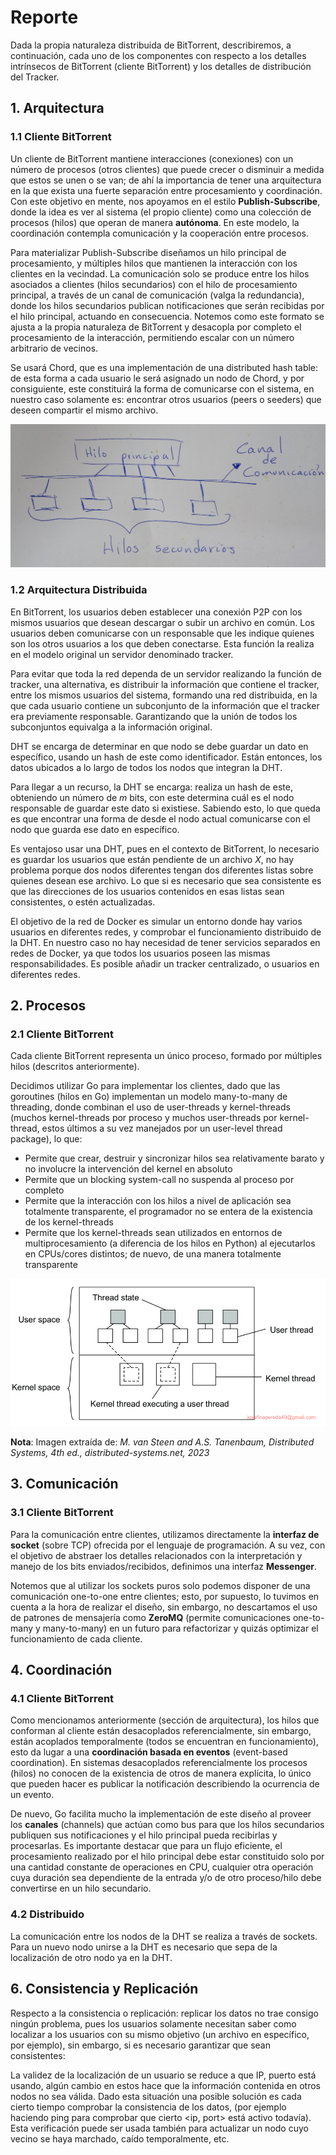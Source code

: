 # Reporte

Dada la propia naturaleza distribuida de BitTorrent, describiremos, a continuación, cada uno de los componentes con respecto a los detalles intrínsecos de BitTorrent (cliente BitTorrent) y los detalles de distribución del Tracker.

## 1. Arquitectura

### 1.1 Cliente BitTorrent

Un cliente de BitTorrent mantiene interacciones (conexiones) con un número de procesos (otros clientes) que puede crecer o disminuir a medida que estos se unen o se van; de ahí la importancia de tener una arquitectura en la que exista una fuerte separación entre procesamiento y coordinación. Con este objetivo en mente, nos apoyamos en el estilo **Publish-Subscribe**, donde la idea es ver al sistema (el propio cliente) como una colección de procesos (hilos) que operan de manera **autónoma**. En este modelo, la coordinación contempla comunicación y la cooperación entre procesos.

Para materializar Publish-Subscribe diseñamos un hilo principal de procesamiento, y múltiples hilos que mantienen la interacción con los clientes en la vecindad. La comunicación solo se produce entre los hilos asociados a clientes (hilos secundarios) con el hilo de procesamiento principal, a través de un canal de comunicación (valga la redundancia), donde los hilos secundarios publican notificaciones que serán recibidas por el hilo principal, actuando en consecuencia. Notemos como este formato se ajusta a la propia naturaleza de BitTorrent y desacopla por completo el procesamiento de la interacción, permitiendo escalar con un número arbitrario de vecinos.

Se usará Chord, que es una implementación de una distributed hash table: de esta forma a cada usuario le será asignado un nodo de Chord, y por consiguiente, este constituirá la forma de comunicarse con el sistema, en nuestro caso solamente es: encontrar otros usuarios (peers o seeders) que deseen compartir el mismo archivo.

![](./images/publish_subscribe.jpg)

### 1.2 Arquitectura Distribuida

En BitTorrent, los usuarios deben establecer una conexión P2P con los mismos usuarios que desean descargar o subir un archivo en común. Los usuarios deben comunicarse con un responsable que les indique quienes son los otros usuarios a los que deben conectarse. Esta función la realiza en el modelo original un servidor denominado tracker.

Para evitar que toda la red dependa de un servidor realizando la función de tracker, una alternativa, es distribuir la información que contiene el tracker, entre los mismos usuarios del sistema, formando una red distribuida, en la que cada usuario contiene un subconjunto de la información que el tracker era previamente responsable. Garantizando que la unión de todos los subconjuntos equivalga a la información original. 

DHT se encarga de determinar en que nodo se debe guardar un dato en específico, usando un hash de este como identificador. Están entonces, los datos ubicados a lo largo de todos los nodos que integran la DHT.

Para llegar a un recurso, la DHT se encarga: realiza un hash de este, obteniendo un número de $m$ bits, con este determina cuál es el nodo responsable de guardar este dato si existiese. Sabiendo esto, lo que queda es que encontrar una forma de desde el nodo actual comunicarse con el nodo que guarda ese dato en específico.

Es ventajoso usar una DHT, pues en el contexto de BitTorrent, lo necesario es guardar los usuarios que están pendiente de un archivo $X$, no hay problema porque dos nodos diferentes tengan dos diferentes listas sobre quienes desean ese archivo. Lo que si es necesario que sea consistente es que las direcciones de los usuarios contenidos en esas listas sean consistentes, o estén actualizadas.

El objetivo de la red de Docker es simular un entorno donde hay varios usuarios en diferentes redes, y comprobar el funcionamiento distribuido de la DHT. En nuestro caso no hay necesidad de tener servicios separados en redes de Docker, ya que todos los usuarios poseen las mismas responsabilidades. Es posible añadir un tracker centralizado, o usuarios en diferentes redes.

## 2. Procesos

### 2.1 Cliente BitTorrent

Cada cliente BitTorrent representa un único proceso, formado por múltiples hilos (descritos anteriormente). 

Decidimos utilizar Go para implementar los clientes, dado que las goroutines (hilos en Go) implementan un modelo many-to-many de threading, donde combinan el uso de user-threads y kernel-threads (muchos kernel-threads por proceso y muchos user-threads por kernel-thread, estos últimos a su vez manejados por un user-level thread package), lo que:

- Permite que crear, destruir y sincronizar hilos sea relativamente barato y no involucre la intervención del kernel en absoluto
- Permite que un blocking system-call no suspenda al proceso por completo
- Permite que la interacción con los hilos a nivel de aplicación sea totalmente transparente, el programador no se entera de la existencia de los kernel-threads
- Permite que los kernel-threads sean utilizados en entornos de multiprocesamiento (a diferencia de los hilos en Python) al ejecutarlos en CPUs/cores distintos; de nuevo, de una manera totalmente transparente

![](./images/many_to_many_threading.png)

**Nota**: Imagen extraída de: *M. van Steen and A.S. Tanenbaum, Distributed Systems, 4th ed., distributed-systems.net, 2023*


## 3. Comunicación

### 3.1 Cliente BitTorrent

Para la comunicación entre clientes, utilizamos directamente la **interfaz de socket** (sobre TCP) ofrecida por el lenguaje de programación. A su vez, con el objetivo de abstraer los detalles relacionados con la interpretación y manejo de los bits enviados/recibidos, definimos una interfaz **Messenger**.

Notemos que al utilizar los sockets puros solo podemos disponer de una comunicación one-to-one entre clientes; esto, por supuesto, lo tuvimos en cuenta a la hora de realizar el diseño, sin embargo, no descartamos el uso de patrones de mensajería como **ZeroMQ** (permite comunicaciones one-to-many y many-to-many) en un futuro para refactorizar y quizás optimizar el funcionamiento de cada cliente.

## 4. Coordinación

### 4.1 Cliente BitTorrent

Como mencionamos anteriormente (sección de arquitectura), los hilos que conforman al cliente están desacoplados referencialmente, sin embargo, están acoplados temporalmente (todos se encuentran en funcionamiento), esto da lugar a una **coordinación basada en eventos** (event-based coordination). En sistemas desacoplados referencialmente los procesos (hilos) no conocen de la existencia de otros de manera explícita, lo único que pueden hacer es publicar la notificación describiendo la ocurrencia de un evento.

De nuevo, Go facilita mucho la implementación de este diseño al proveer los **canales** (channels) que actúan como bus para que los hilos secundarios publiquen sus notificaciones y el hilo principal pueda recibirlas y procesarlas. Es importante destacar que para un flujo eficiente, el procesamiento realizado por el hilo principal debe estar constituido solo por una cantidad constante de operaciones en CPU, cualquier otra operación cuya duración sea dependiente de la entrada y/o de otro proceso/hilo debe convertirse en un hilo secundario.

### 4.2 Distribuido

La comunicación entre los nodos de la DHT se realiza a través de sockets. Para un nuevo nodo unirse a la DHT es necesario que sepa de la localización de otro nodo ya en la DHT. 

## 6. Consistencia y Replicación

Respecto a la consistencia o replicación: replicar los datos no trae consigo ningún problema, pues los usuarios solamente necesitan saber como localizar a los usuarios con su mismo objetivo (un archivo en específico, por ejemplo), sin embargo, si es necesario garantizar que sean consistentes: 

La validez de la localización de un usuario se reduce a que IP, puerto está usando, algún cambio en estos hace que la información contenida en otros nodos no sea válida. Dado esta situación una posible solución es cada cierto tiempo comprobar la consistencia de los datos, (por ejemplo haciendo ping para comprobar que cierto <ip, port> está activo todavía). Esta verificación puede ser usada también para actualizar un nodo cuyo vecino se haya marchado, caído temporalmente, etc.